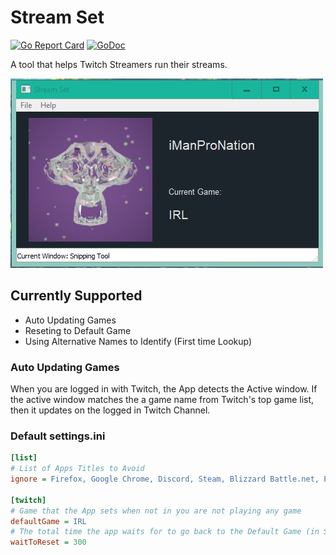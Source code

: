 # Stream Set
[![Go Report Card](https://goreportcard.com/badge/github.com/asimshrestha2/stream-set)](https://goreportcard.com/report/github.com/asimshrestha2/stream-set) [![GoDoc](https://godoc.org/github.com/asimshrestha2/stream-set?status.svg)](https://godoc.org/github.com/asimshrestha2/stream-set)

A tool that helps Twitch Streamers run their streams.

![stream set](https://raw.githubusercontent.com/asimshrestha2/stream-set/master/screenshots/Stream_Set.png)

## Currently Supported
* Auto Updating Games
* Reseting to Default Game
* Using Alternative Names to Identify (First time Lookup)

### Auto Updating Games
When you are logged in with Twitch, the App detects the Active window. If the active window matches the a game name from Twitch's top game list, then it updates on the logged in Twitch Channel. 

### Default settings.ini

```ini
[list]
# List of Apps Titles to Avoid
ignore = Firefox, Google Chrome, Discord, Steam, Blizzard Battle.net, Epic Games Launcher, Stream Set

[twitch]
# Game that the App sets when not in you are not playing any game
defaultGame = IRL
# The total time the app waits for to go back to the Default Game (in Sec)
waitToReset = 300
```